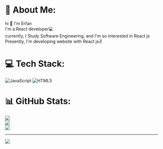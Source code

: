 # 💫 About Me:
hi 👋 I'm Erfan<br>I'm a React developer💻<br>currently, I Study Software Engineering, and I'm so interested in React js  <br>Presently, I'm developing website with React‏ js✌️


# 💻 Tech Stack:
![JavaScript](https://img.shields.io/badge/javascript-%23323330.svg?style=for-the-badge&logo=javascript&logoColor=%23F7DF1E) ![HTML5](https://img.shields.io/badge/html5-%23E34F26.svg?style=for-the-badge&logo=html5&logoColor=white)
# 📊 GitHub Stats:
![](https://github-readme-stats.vercel.app/api?username=Erfan-Sahafi&theme=monokai&hide_border=true&include_all_commits=false&count_private=false)<br/>
![](https://github-readme-streak-stats.herokuapp.com/?user=Erfan-Sahafi&theme=monokai&hide_border=true)<br/>
![](https://github-readme-stats.vercel.app/api/top-langs/?username=Erfan-Sahafi&theme=monokai&hide_border=true&include_all_commits=false&count_private=false&layout=compact)

---
[![](https://visitcount.itsvg.in/api?id=Erfan-Sahafi&icon=2&color=0)](https://visitcount.itsvg.in)

<!-- Proudly created with GPRM ( https://gprm.itsvg.in ) -->
